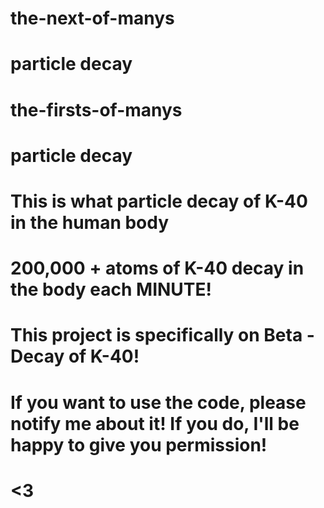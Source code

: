 # the-next-of-manys

# particle decay

# the-firsts-of-manys

# particle decay

# This is what particle decay of K-40 in the human body

# 200,000 + atoms of K-40 decay in the body each MINUTE!

# This project is specifically on Beta - Decay of K-40!

# If you want to use the code, please notify me about it! If you do, I'll be happy to give you permission!

# <3
